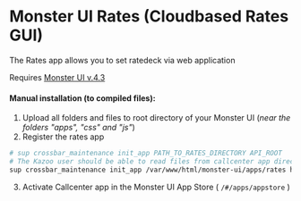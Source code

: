 # Monster UI Rates (Cloudbased Rates GUI)

The Rates app allows you to set ratedeck via web application

Requires [Monster UI v.4.3](https://github.com/2600hz/monster-ui)

#### Manual installation (to compiled files):
1. Upload all folders and files to root directory of your Monster UI (*near the folders "apps", "css" and "js"*)
2. Register the rates app
```bash
# sup crossbar_maintenance init_app PATH_TO_RATES_DIRECTORY API_ROOT
# The Kazoo user should be able to read files from callcenter app directory
sup crossbar_maintenance init_app /var/www/html/monster-ui/apps/rates https://site.com:8000/v2/
```
3. Activate Callcenter app in the Monster UI App Store ( `/#/apps/appstore` )
